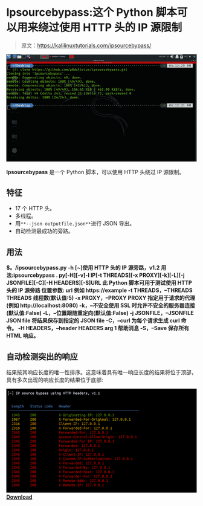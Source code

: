 # Ipsourcebypass:这个 Python 脚本可以用来绕过使用 HTTP 头的 IP 源限制

> 原文：<https://kalilinuxtutorials.com/ipsourcebypass/>

[![](img//ab4909dd7837b5b677de64a46308a710.png)](https://blogger.googleusercontent.com/img/a/AVvXsEgIKGpBgSo9_b0sVUVndZM1BeRFhs0slAd1J9LCL1MpUM3pjPjrYCNynkvaKCUhRPVJJb2vC-JdIn8f-BctT1hUc5QVjXrAo1gzwaEVKb8FzM8cwOYo3pWeEofNv3DKkZskLdIO2I8bYctQHMldPuGuyhQ7gmo1mz5nwI5DCvpMjjiHBmcosZGdOKbW=s675)

**Ipsourcebypass** 是一个 Python 脚本，可以使用 HTTP 头绕过 IP 源限制。

## 特征

*   17 个 HTTP 头。
*   多线程。
*   用`**--json outputfile.json**`进行 JSON 导出。
*   自动检测最成功的旁路。

## 用法

**$。/ipsourcebypass.py -h
[~]使用 HTTP 头的 IP 源旁路，v1.2
用法:ipsourcebypass . py[-H][-v]-I IP[-t THREADS][-x PROXY][-k][-L][-j JSONFILE][-C][-H HEADERS][-S]URL
此 Python 脚本可用于测试使用 HTTP 头的 IP 源旁路
位置参数:
url 例如 https://example
-t THREADS，–THREADS THREADS
线程数(默认值:5)
-x PROXY，–PROXY PROXY
指定用于请求的代理(例如 http://localhost:8080)
-k，–不安全使用 SSL 时允许不安全的服务器连接(默认值:False)
-L，–位置跟随重定向(默认值:False)
-j JSONFILE，–JSONFILE JSON file
将结果保存到指定的 JSON file
-C，–curl 为每个请求生成 curl 命令。
-H HEADERS，–header HEADERS
arg 1 帮助消息
-S，–Save 保存所有 HTML 响应。**

## 自动检测突出的响应

结果按其响应长度的唯一性排序。这意味着具有唯一响应长度的结果将位于顶部，具有多次出现的响应长度的结果位于底部:

![](img//45aeb941b6217abbe202e706eac7d779.png)[**Download**](https://github.com/p0dalirius/ipsourcebypass)